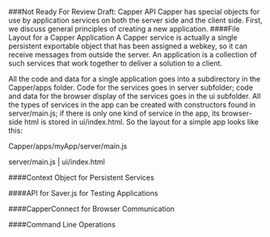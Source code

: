 ###Not Ready For Review Draft: Capper API
Capper has special objects for use by application services on both the server side and the client side. First, we discuss general principles of creating a new application.
####File Layout for a Capper Application
A Capper service is actually a single persistent exportable object that has been assigned a webkey, so it can receive messages from outside the server. An application is a collection of such services that work together to deliver a solution to a client. 

All the code and data for a single application goes into a subdirectory in the Capper/apps folder. Code for the services goes in server subfolder; code and data for the browser display of the services goes in the ui subfolder. All the types of services in the app can be created with constructors found in server/main.js; if there is only one kind of service in the app, its browser-side html is stored in ui/index.html. So the layout for a simple app looks like this:

Capper/apps/myApp/server/main.js

server/main.js |  ui/index.html
                    


####Context Object for Persistent Services

####API for Saver.js for Testing Applications

####CapperConnect for Browser Communication

####Command Line Operations
